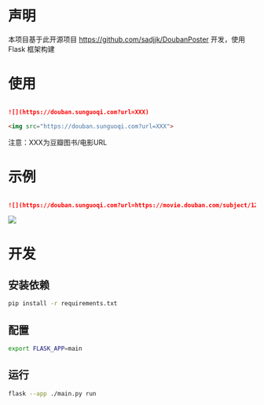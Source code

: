 # 声明

本项目基于此开源项目 https://github.com/sadjjk/DoubanPoster 开发，使用 Flask 框架构建

# 使用

```markdown

![](https://douban.sunguoqi.com?url=XXX)

```

```html
<img src="https://douban.sunguoqi.com?url=XXX">

```

注意：XXX为豆瓣图书/电影URL

# 示例

```markdown

![](https://douban.sunguoqi.com?url=https://movie.douban.com/subject/1291843/)

```

![](https://douban.sunguoqi.com?url=https://movie.douban.com/subject/1291843/)

# 开发

## 安装依赖

```bash
pip install -r requirements.txt
```

## 配置

```bash
export FLASK_APP=main
```

## 运行

```bash
flask --app ./main.py run
```

